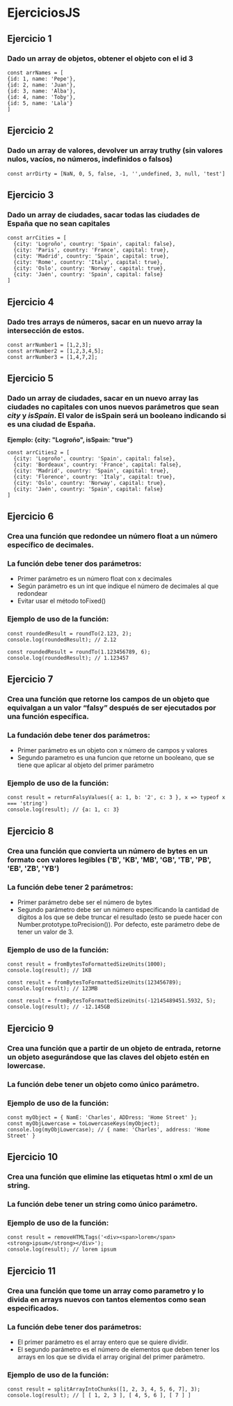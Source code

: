 # EjerciciosJS
## Ejercicio 1
### Dado un array de objetos, obtener el objeto con el id 3
```
const arrNames = [
{id: 1, name: 'Pepe'},
{id: 2, name: 'Juan'},
{id: 3, name: 'Alba'},
{id: 4, name: 'Toby'},
{id: 5, name: 'Lala'}
]
```

## Ejercicio 2
### Dado un array de valores, devolver un array truthy (sin valores nulos, vacíos, no números, indefinidos o falsos)
```
const arrDirty = [NaN, 0, 5, false, -1, '',undefined, 3, null, 'test']
```

## Ejercicio 3
### Dado un array de ciudades, sacar todas las ciudades de España que no sean capitales
```
const arrCities = [
  {city: 'Logroño', country: 'Spain', capital: false},
  {city: 'Paris', country: 'France', capital: true},
  {city: 'Madrid', country: 'Spain', capital: true},
  {city: 'Rome', country: 'Italy', capital: true},
  {city: 'Oslo', country: 'Norway', capital: true},
  {city: 'Jaén', country: 'Spain', capital: false}
]

```
## Ejercicio 4
### Dado tres arrays de números, sacar en un nuevo array la intersección de estos. 
```
const arrNumber1 = [1,2,3];
const arrNumber2 = [1,2,3,4,5];
const arrNumber3 = [1,4,7,2];
```

## Ejercicio 5
### Dado un array de ciudades, sacar en un nuevo array las ciudades no capitales con unos nuevos parámetros que sean ***city*** y ***isSpain***. El valor de isSpain será un booleano indicando si es una ciudad de España.
**Ejemplo: {city: "Logroño", isSpain: "true"}**
```
const arrCities2 = [
  {city: 'Logroño', country: 'Spain', capital: false},
  {city: 'Bordeaux', country: 'France', capital: false},
  {city: 'Madrid', country: 'Spain', capital: true},
  {city: 'Florence', country: 'Italy', capital: true},
  {city: 'Oslo', country: 'Norway', capital: true},
  {city: 'Jaén', country: 'Spain', capital: false}
]
```

## Ejercicio 6
### Crea una función que redondee un número float a un número específico de decimales. 
### La función debe tener dos parámetros: 
- Primer parámetro es un número float con x decimales
- Según parámetro es un int que indique el número de decimales al que redondear
- Evitar usar el método toFixed()
### Ejemplo de uso de la función:

```
const roundedResult = roundTo(2.123, 2);
console.log(roundedResult); // 2.12
 
const roundedResult = roundTo(1.123456789, 6);
console.log(roundedResult); // 1.123457
```

## Ejercicio 7
### Crea una función que retorne los campos de un objeto que equivalgan a un valor “falsy” después de ser ejecutados por una función específica.
### La fundación debe tener dos parámetros:
- Primer parámetro es un objeto con x número de campos y valores
- Segundo parametro es una funcion que retorne un booleano, que se tiene que aplicar al objeto del primer parámetro
### Ejemplo de uso de la función:

```
const result = returnFalsyValues({ a: 1, b: '2', c: 3 }, x => typeof x === 'string')
console.log(result); // {a: 1, c: 3}
```

## Ejercicio 8
### Crea una función que convierta un número de bytes en un formato con valores legibles ('B', 'KB', 'MB', 'GB', 'TB', 'PB', 'EB', 'ZB', 'YB')
### La función debe tener 2 parámetros:
- Primer parámetro debe ser el número de bytes
- Segundo parámetro debe ser un número especificando la cantidad de dígitos a los que se debe truncar el resultado (esto se puede hacer con Number.prototype.toPrecision()). Por defecto, este parámetro debe de tener un valor de 3.
### Ejemplo de uso de la función:
```
const result = fromBytesToFormattedSizeUnits(1000);
console.log(result); // 1KB
 
const result = fromBytesToFormattedSizeUnits(123456789);
console.log(result); // 123MB
 
const result = fromBytesToFormattedSizeUnits(-12145489451.5932, 5);
console.log(result); // -12.145GB
```

## Ejercicio 9
### Crea una función que a partir de un objeto de entrada, retorne un objeto asegurándose que las claves del objeto estén en lowercase.
### La función debe tener un objeto como único parámetro.
### Ejemplo de uso de la función:
```
const myObject = { NamE: 'Charles', ADDress: 'Home Street' };
const myObjLowercase = toLowercaseKeys(myObject);
console.log(myObjLowercase); // { name: 'Charles', address: 'Home Street' }
```

## Ejercicio 10
### Crea una función que elimine las etiquetas html o xml de un string.
### La función debe tener un string como único parámetro.
### Ejemplo de uso de la función:
```
const result = removeHTMLTags('<div><span>lorem</span> <strong>ipsum</strong></div>');
console.log(result); // lorem ipsum
```

## Ejercicio 11
### Crea una función que tome un array como parametro y lo divida en arrays nuevos con tantos elementos como sean especificados.
### La función debe tener dos parámetros:
- El primer parámetro es el array entero que se quiere dividir.
- El segundo parámetro es el número de elementos que deben tener los arrays en los que se divida el array original del primer parámetro.
### Ejemplo de uso de la función:
```
const result = splitArrayIntoChunks([1, 2, 3, 4, 5, 6, 7], 3);
console.log(result); // [ [ 1, 2, 3 ], [ 4, 5, 6 ], [ 7 ] ]
```
